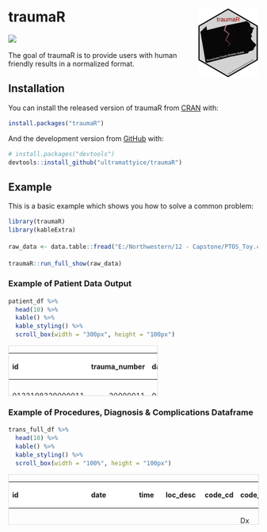 
<!-- README.md is generated from README.Rmd. Please edit that file -->

# traumaR <img src='man/figures/logo.png' align="right" height="139" />

<!-- badges: start -->

[![](https://img.shields.io/badge/lifecycle-experimental-orange.svg)](https://www.tidyverse.org/lifecycle/#experimental)
<!-- badges: end -->

The goal of traumaR is to provide users with human friendly results in a
normalized format.

## Installation

You can install the released version of traumaR from
[CRAN](https://CRAN.R-project.org) with:

``` r
install.packages("traumaR")
```

And the development version from [GitHub](https://github.com/) with:

``` r
# install.packages("devtools")
devtools::install_github("ultramattyice/traumaR")
```

## Example

This is a basic example which shows you how to solve a common problem:

``` r
library(traumaR)
library(kableExtra)

raw_data <- data.table::fread("E:/Northwestern/12 - Capstone/PTOS_Toy.csv", na.strings = c("<unk>", "", "<n/a>"))

traumaR::run_full_show(raw_data)
```

### Example of Patient Data Output

``` r
patient_df %>% 
  head(10) %>% 
  kable() %>% 
  kable_styling() %>% 
  scroll_box(width = "300px", height = "100px")
```

<div style="border: 1px solid #ddd; padding: 0px; overflow-y: scroll; height:100px; overflow-x: scroll; width:300px; ">

<table class="table" style="margin-left: auto; margin-right: auto;">

<thead>

<tr>

<th style="text-align:left;position: sticky; top:0; background-color: #FFFFFF;">

id

</th>

<th style="text-align:right;position: sticky; top:0; background-color: #FFFFFF;">

trauma\_number

</th>

<th style="text-align:left;position: sticky; top:0; background-color: #FFFFFF;">

date\_of\_birth

</th>

<th style="text-align:left;position: sticky; top:0; background-color: #FFFFFF;">

age\_in\_yrs

</th>

<th style="text-align:left;position: sticky; top:0; background-color: #FFFFFF;">

sex

</th>

<th style="text-align:left;position: sticky; top:0; background-color: #FFFFFF;">

race

</th>

<th style="text-align:left;position: sticky; top:0; background-color: #FFFFFF;">

patient\_county

</th>

<th style="text-align:left;position: sticky; top:0; background-color: #FFFFFF;">

zip\_code

</th>

<th style="text-align:left;position: sticky; top:0; background-color: #FFFFFF;">

payor\_class\_primary

</th>

<th style="text-align:left;position: sticky; top:0; background-color: #FFFFFF;">

pay\_cat1\_o

</th>

<th style="text-align:left;position: sticky; top:0; background-color: #FFFFFF;">

primary\_injury\_type

</th>

<th style="text-align:left;position: sticky; top:0; background-color: #FFFFFF;">

injury\_dt

</th>

<th style="text-align:left;position: sticky; top:0; background-color: #FFFFFF;">

injury\_tm\_s

</th>

<th style="text-align:left;position: sticky; top:0; background-color: #FFFFFF;">

cause\_of\_injury\_e\_code

</th>

<th style="text-align:left;position: sticky; top:0; background-color: #FFFFFF;">

place\_of\_injury

</th>

<th style="text-align:left;position: sticky; top:0; background-color: #FFFFFF;">

fall\_height

</th>

<th style="text-align:left;position: sticky; top:0; background-color: #FFFFFF;">

was\_the\_patient\_extricated

</th>

<th style="text-align:left;position: sticky; top:0; background-color: #FFFFFF;">

scene\_gcs\_eye

</th>

<th style="text-align:left;position: sticky; top:0; background-color: #FFFFFF;">

scene\_gcs\_verbal

</th>

<th style="text-align:left;position: sticky; top:0; background-color: #FFFFFF;">

scene\_gcs\_motor

</th>

<th style="text-align:left;position: sticky; top:0; background-color: #FFFFFF;">

transport\_gcs\_eye

</th>

<th style="text-align:left;position: sticky; top:0; background-color: #FFFFFF;">

transport\_gcs\_verbal

</th>

<th style="text-align:left;position: sticky; top:0; background-color: #FFFFFF;">

transport\_gcs\_motor

</th>

<th style="text-align:left;position: sticky; top:0; background-color: #FFFFFF;">

interhospital\_transport\_gcs\_eye

</th>

<th style="text-align:left;position: sticky; top:0; background-color: #FFFFFF;">

interhospital\_transport\_gcs\_verbal

</th>

<th style="text-align:left;position: sticky; top:0; background-color: #FFFFFF;">

interhospital\_transport\_gcs\_motor

</th>

<th style="text-align:left;position: sticky; top:0; background-color: #FFFFFF;">

referring\_facility\_gcs\_eye

</th>

<th style="text-align:left;position: sticky; top:0; background-color: #FFFFFF;">

referring\_facility\_gcs\_verbal

</th>

<th style="text-align:left;position: sticky; top:0; background-color: #FFFFFF;">

referring\_facility\_gcs\_motor

</th>

<th style="text-align:left;position: sticky; top:0; background-color: #FFFFFF;">

admission\_gcs\_eye

</th>

<th style="text-align:left;position: sticky; top:0; background-color: #FFFFFF;">

admission\_gcs\_verbal

</th>

<th style="text-align:left;position: sticky; top:0; background-color: #FFFFFF;">

admission\_gcs\_motor

</th>

<th style="text-align:left;position: sticky; top:0; background-color: #FFFFFF;">

fasciotomy\_dt

</th>

<th style="text-align:left;position: sticky; top:0; background-color: #FFFFFF;">

fasciotomy\_time

</th>

<th style="text-align:left;position: sticky; top:0; background-color: #FFFFFF;">

fasciotomy\_loc

</th>

<th style="text-align:left;position: sticky; top:0; background-color: #FFFFFF;">

fasciotomy\_cd

</th>

<th style="text-align:left;position: sticky; top:0; background-color: #FFFFFF;">

fasciotomy\_desc

</th>

<th style="text-align:left;position: sticky; top:0; background-color: #FFFFFF;">

forearm\_fx\_dt

</th>

<th style="text-align:left;position: sticky; top:0; background-color: #FFFFFF;">

forearm\_fx\_time

</th>

<th style="text-align:left;position: sticky; top:0; background-color: #FFFFFF;">

forearm\_fx\_loc

</th>

<th style="text-align:left;position: sticky; top:0; background-color: #FFFFFF;">

forearm\_fx\_cd

</th>

<th style="text-align:left;position: sticky; top:0; background-color: #FFFFFF;">

forearm\_fx\_desc

</th>

<th style="text-align:left;position: sticky; top:0; background-color: #FFFFFF;">

code\_cd\_complication

</th>

<th style="text-align:left;position: sticky; top:0; background-color: #FFFFFF;">

code\_cd\_diagnosis

</th>

<th style="text-align:left;position: sticky; top:0; background-color: #FFFFFF;">

code\_cd\_procedure

</th>

<th style="text-align:left;position: sticky; top:0; background-color: #FFFFFF;">

code\_desc\_complication

</th>

<th style="text-align:left;position: sticky; top:0; background-color: #FFFFFF;">

code\_desc\_diagnosis

</th>

<th style="text-align:left;position: sticky; top:0; background-color: #FFFFFF;">

code\_desc\_procedure

</th>

<th style="text-align:left;position: sticky; top:0; background-color: #FFFFFF;">

fltr\_diagnosis

</th>

<th style="text-align:left;position: sticky; top:0; background-color: #FFFFFF;">

fltr\_procedure

</th>

<th style="text-align:left;position: sticky; top:0; background-color: #FFFFFF;">

fltr\_complication

</th>

<th style="text-align:left;position: sticky; top:0; background-color: #FFFFFF;">

fltr\_fasciotomy

</th>

</tr>

</thead>

<tbody>

<tr>

<td style="text-align:left;">

0123198320000011

</td>

<td style="text-align:right;">

20000011

</td>

<td style="text-align:left;">

01/23/1983

</td>

<td style="text-align:left;">

16

</td>

<td style="text-align:left;">

MALE

</td>

<td style="text-align:left;">

Black

</td>

<td style="text-align:left;">

Delaware

</td>

<td style="text-align:left;">

19373

</td>

<td style="text-align:left;">

Commercial Insurer Indemnity

</td>

<td style="text-align:left;">

PRISON HEALTH C25

</td>

<td style="text-align:left;">

Blunt

</td>

<td style="text-align:left;">

01/23/1983

</td>

<td style="text-align:left;">

NA

</td>

<td style="text-align:left;">

Fight/Brawl/Rape - Unarmed Fight or Brawl

</td>

<td style="text-align:left;">

Residential Institution

</td>

<td style="text-align:left;">

Unknown

</td>

<td style="text-align:left;">

NO

</td>

<td style="text-align:left;">

Unknown

</td>

<td style="text-align:left;">

Unknown

</td>

<td style="text-align:left;">

Unknown

</td>

<td style="text-align:left;">

Unknown

</td>

<td style="text-align:left;">

Unknown

</td>

<td style="text-align:left;">

Unknown

</td>

<td style="text-align:left;">

Unknown

</td>

<td style="text-align:left;">

Unknown

</td>

<td style="text-align:left;">

Unknown

</td>

<td style="text-align:left;">

Unknown

</td>

<td style="text-align:left;">

Unknown

</td>

<td style="text-align:left;">

Unknown

</td>

<td style="text-align:left;">

Spontaneous

</td>

<td style="text-align:left;">

Oriented

</td>

<td style="text-align:left;">

Obeys Command

</td>

<td style="text-align:left;">

NA

</td>

<td style="text-align:left;">

NA

</td>

<td style="text-align:left;">

NA

</td>

<td style="text-align:left;">

NA

</td>

<td style="text-align:left;">

NA

</td>

<td style="text-align:left;">

NA

</td>

<td style="text-align:left;">

NA

</td>

<td style="text-align:left;">

NA

</td>

<td style="text-align:left;">

NA

</td>

<td style="text-align:left;">

NA

</td>

<td style="text-align:left;">

NA

</td>

<td style="text-align:left;">

NA

</td>

<td style="text-align:left;">

NA

</td>

<td style="text-align:left;">

NA

</td>

<td style="text-align:left;">

NA

</td>

<td style="text-align:left;">

NA

</td>

<td style="text-align:left;">

FALSE

</td>

<td style="text-align:left;">

FALSE

</td>

<td style="text-align:left;">

FALSE

</td>

<td style="text-align:left;">

FALSE

</td>

</tr>

<tr>

<td style="text-align:left;">

0208197920000001

</td>

<td style="text-align:right;">

20000001

</td>

<td style="text-align:left;">

02/08/1979

</td>

<td style="text-align:left;">

20

</td>

<td style="text-align:left;">

MALE

</td>

<td style="text-align:left;">

White

</td>

<td style="text-align:left;">

Unknown

</td>

<td style="text-align:left;">

NA

</td>

<td style="text-align:left;">

Commercial Insurer Indemnity

</td>

<td style="text-align:left;">

NA

</td>

<td style="text-align:left;">

Blunt

</td>

<td style="text-align:left;">

02/08/1979

</td>

<td style="text-align:left;">

NA

</td>

<td style="text-align:left;">

Oth MVA Traffic, Highway Collision - Driver of MV, Non MC

</td>

<td style="text-align:left;">

Street/Highway

</td>

<td style="text-align:left;">

Unknown

</td>

<td style="text-align:left;">

NO

</td>

<td style="text-align:left;">

Unknown

</td>

<td style="text-align:left;">

Unknown

</td>

<td style="text-align:left;">

Unknown

</td>

<td style="text-align:left;">

Unknown

</td>

<td style="text-align:left;">

Unknown

</td>

<td style="text-align:left;">

Unknown

</td>

<td style="text-align:left;">

Unknown

</td>

<td style="text-align:left;">

Unknown

</td>

<td style="text-align:left;">

Unknown

</td>

<td style="text-align:left;">

Unknown

</td>

<td style="text-align:left;">

Unknown

</td>

<td style="text-align:left;">

Unknown

</td>

<td style="text-align:left;">

Spontaneous

</td>

<td style="text-align:left;">

Oriented

</td>

<td style="text-align:left;">

Obeys Command

</td>

<td style="text-align:left;">

NA

</td>

<td style="text-align:left;">

NA

</td>

<td style="text-align:left;">

NA

</td>

<td style="text-align:left;">

NA

</td>

<td style="text-align:left;">

NA

</td>

<td style="text-align:left;">

NA

</td>

<td style="text-align:left;">

NA

</td>

<td style="text-align:left;">

NA

</td>

<td style="text-align:left;">

NA

</td>

<td style="text-align:left;">

NA

</td>

<td style="text-align:left;">

NA

</td>

<td style="text-align:left;">

NA

</td>

<td style="text-align:left;">

NA

</td>

<td style="text-align:left;">

NA

</td>

<td style="text-align:left;">

NA

</td>

<td style="text-align:left;">

NA

</td>

<td style="text-align:left;">

FALSE

</td>

<td style="text-align:left;">

FALSE

</td>

<td style="text-align:left;">

FALSE

</td>

<td style="text-align:left;">

FALSE

</td>

</tr>

<tr>

<td style="text-align:left;">

0527195820000003

</td>

<td style="text-align:right;">

20000003

</td>

<td style="text-align:left;">

05/27/1958

</td>

<td style="text-align:left;">

41

</td>

<td style="text-align:left;">

MALE

</td>

<td style="text-align:left;">

White

</td>

<td style="text-align:left;">

Unknown

</td>

<td style="text-align:left;">

18914

</td>

<td style="text-align:left;">

Commercial Insurer Indemnity

</td>

<td style="text-align:left;">

NA

</td>

<td style="text-align:left;">

Blunt

</td>

<td style="text-align:left;">

05/27/1958

</td>

<td style="text-align:left;">

NA

</td>

<td style="text-align:left;">

Oth MVA Traffic, Highway Collision - Driver of MV, Non MC

</td>

<td style="text-align:left;">

Street/Highway

</td>

<td style="text-align:left;">

Unknown

</td>

<td style="text-align:left;">

UNK

</td>

<td style="text-align:left;">

Unknown

</td>

<td style="text-align:left;">

Unknown

</td>

<td style="text-align:left;">

Unknown

</td>

<td style="text-align:left;">

Unknown

</td>

<td style="text-align:left;">

Unknown

</td>

<td style="text-align:left;">

Unknown

</td>

<td style="text-align:left;">

Unknown

</td>

<td style="text-align:left;">

Unknown

</td>

<td style="text-align:left;">

Unknown

</td>

<td style="text-align:left;">

Unknown

</td>

<td style="text-align:left;">

Unknown

</td>

<td style="text-align:left;">

Unknown

</td>

<td style="text-align:left;">

Spontaneous

</td>

<td style="text-align:left;">

Oriented

</td>

<td style="text-align:left;">

Obeys Command

</td>

<td style="text-align:left;">

NA

</td>

<td style="text-align:left;">

NA

</td>

<td style="text-align:left;">

NA

</td>

<td style="text-align:left;">

NA

</td>

<td style="text-align:left;">

NA

</td>

<td style="text-align:left;">

NA

</td>

<td style="text-align:left;">

NA

</td>

<td style="text-align:left;">

NA

</td>

<td style="text-align:left;">

NA

</td>

<td style="text-align:left;">

NA

</td>

<td style="text-align:left;">

NA

</td>

<td style="text-align:left;">

NA

</td>

<td style="text-align:left;">

NA

</td>

<td style="text-align:left;">

NA

</td>

<td style="text-align:left;">

NA

</td>

<td style="text-align:left;">

NA

</td>

<td style="text-align:left;">

FALSE

</td>

<td style="text-align:left;">

FALSE

</td>

<td style="text-align:left;">

FALSE

</td>

<td style="text-align:left;">

FALSE

</td>

</tr>

<tr>

<td style="text-align:left;">

031219782000018

</td>

<td style="text-align:right;">

2000018

</td>

<td style="text-align:left;">

03/12/1978

</td>

<td style="text-align:left;">

21

</td>

<td style="text-align:left;">

FEMALE

</td>

<td style="text-align:left;">

White

</td>

<td style="text-align:left;">

Allegheny

</td>

<td style="text-align:left;">

15025

</td>

<td style="text-align:left;">

Commercial Insurer Indemnity

</td>

<td style="text-align:left;">

NA

</td>

<td style="text-align:left;">

Blunt

</td>

<td style="text-align:left;">

03/12/1978

</td>

<td style="text-align:left;">

03:00

</td>

<td style="text-align:left;">

MVA Traffic, Loss Control-No Collision - Driver of MV, Non MC

</td>

<td style="text-align:left;">

Street/Highway

</td>

<td style="text-align:left;">

Unknown

</td>

<td style="text-align:left;">

NO

</td>

<td style="text-align:left;">

Unknown

</td>

<td style="text-align:left;">

Unknown

</td>

<td style="text-align:left;">

Unknown

</td>

<td style="text-align:left;">

Unknown

</td>

<td style="text-align:left;">

Unknown

</td>

<td style="text-align:left;">

Unknown

</td>

<td style="text-align:left;">

Unknown

</td>

<td style="text-align:left;">

Unknown

</td>

<td style="text-align:left;">

Unknown

</td>

<td style="text-align:left;">

Unknown

</td>

<td style="text-align:left;">

Unknown

</td>

<td style="text-align:left;">

Unknown

</td>

<td style="text-align:left;">

None

</td>

<td style="text-align:left;">

Incomprehensible Sounds

</td>

<td style="text-align:left;">

Withdraws

</td>

<td style="text-align:left;">

NA

</td>

<td style="text-align:left;">

NA

</td>

<td style="text-align:left;">

NA

</td>

<td style="text-align:left;">

NA

</td>

<td style="text-align:left;">

NA

</td>

<td style="text-align:left;">

NA

</td>

<td style="text-align:left;">

NA

</td>

<td style="text-align:left;">

NA

</td>

<td style="text-align:left;">

NA

</td>

<td style="text-align:left;">

NA

</td>

<td style="text-align:left;">

NA

</td>

<td style="text-align:left;">

NA

</td>

<td style="text-align:left;">

NA

</td>

<td style="text-align:left;">

NA

</td>

<td style="text-align:left;">

NA

</td>

<td style="text-align:left;">

NA

</td>

<td style="text-align:left;">

FALSE

</td>

<td style="text-align:left;">

FALSE

</td>

<td style="text-align:left;">

FALSE

</td>

<td style="text-align:left;">

FALSE

</td>

</tr>

<tr>

<td style="text-align:left;">

1104196520000006

</td>

<td style="text-align:right;">

20000006

</td>

<td style="text-align:left;">

11/04/1965

</td>

<td style="text-align:left;">

34

</td>

<td style="text-align:left;">

MALE

</td>

<td style="text-align:left;">

White

</td>

<td style="text-align:left;">

Lawrence

</td>

<td style="text-align:left;">

16112

</td>

<td style="text-align:left;">

Self Pay

</td>

<td style="text-align:left;">

NA

</td>

<td style="text-align:left;">

Blunt

</td>

<td style="text-align:left;">

11/04/1965

</td>

<td style="text-align:left;">

00:01

</td>

<td style="text-align:left;">

MVA Traffic, Collision w/ Pedestrian - Pedestrian

</td>

<td style="text-align:left;">

Street/Highway

</td>

<td style="text-align:left;">

Unknown

</td>

<td style="text-align:left;">

NO

</td>

<td style="text-align:left;">

Unknown

</td>

<td style="text-align:left;">

Unknown

</td>

<td style="text-align:left;">

Unknown

</td>

<td style="text-align:left;">

Unknown

</td>

<td style="text-align:left;">

Unknown

</td>

<td style="text-align:left;">

Unknown

</td>

<td style="text-align:left;">

Unknown

</td>

<td style="text-align:left;">

Unknown

</td>

<td style="text-align:left;">

Unknown

</td>

<td style="text-align:left;">

Unknown

</td>

<td style="text-align:left;">

Unknown

</td>

<td style="text-align:left;">

Unknown

</td>

<td style="text-align:left;">

Spontaneous

</td>

<td style="text-align:left;">

Oriented

</td>

<td style="text-align:left;">

Obeys Command

</td>

<td style="text-align:left;">

NA

</td>

<td style="text-align:left;">

NA

</td>

<td style="text-align:left;">

NA

</td>

<td style="text-align:left;">

NA

</td>

<td style="text-align:left;">

NA

</td>

<td style="text-align:left;">

NA

</td>

<td style="text-align:left;">

NA

</td>

<td style="text-align:left;">

NA

</td>

<td style="text-align:left;">

NA

</td>

<td style="text-align:left;">

NA

</td>

<td style="text-align:left;">

NA

</td>

<td style="text-align:left;">

NA

</td>

<td style="text-align:left;">

NA

</td>

<td style="text-align:left;">

NA

</td>

<td style="text-align:left;">

NA

</td>

<td style="text-align:left;">

NA

</td>

<td style="text-align:left;">

FALSE

</td>

<td style="text-align:left;">

FALSE

</td>

<td style="text-align:left;">

FALSE

</td>

<td style="text-align:left;">

FALSE

</td>

</tr>

<tr>

<td style="text-align:left;">

1016197220000017

</td>

<td style="text-align:right;">

20000017

</td>

<td style="text-align:left;">

10/16/1972

</td>

<td style="text-align:left;">

27

</td>

<td style="text-align:left;">

MALE

</td>

<td style="text-align:left;">

White

</td>

<td style="text-align:left;">

Allegheny

</td>

<td style="text-align:left;">

15601

</td>

<td style="text-align:left;">

Self Pay

</td>

<td style="text-align:left;">

NA

</td>

<td style="text-align:left;">

Blunt

</td>

<td style="text-align:left;">

10/16/1972

</td>

<td style="text-align:left;">

23:30

</td>

<td style="text-align:left;">

Suicide/Self Injury - Oth Spec Means

</td>

<td style="text-align:left;">

Public Building

</td>

<td style="text-align:left;">

Unknown

</td>

<td style="text-align:left;">

NO

</td>

<td style="text-align:left;">

Unknown

</td>

<td style="text-align:left;">

Unknown

</td>

<td style="text-align:left;">

Unknown

</td>

<td style="text-align:left;">

Unknown

</td>

<td style="text-align:left;">

Unknown

</td>

<td style="text-align:left;">

Unknown

</td>

<td style="text-align:left;">

Unknown

</td>

<td style="text-align:left;">

Unknown

</td>

<td style="text-align:left;">

Unknown

</td>

<td style="text-align:left;">

Unknown

</td>

<td style="text-align:left;">

Unknown

</td>

<td style="text-align:left;">

Unknown

</td>

<td style="text-align:left;">

None

</td>

<td style="text-align:left;">

None

</td>

<td style="text-align:left;">

None

</td>

<td style="text-align:left;">

NA

</td>

<td style="text-align:left;">

NA

</td>

<td style="text-align:left;">

NA

</td>

<td style="text-align:left;">

NA

</td>

<td style="text-align:left;">

NA

</td>

<td style="text-align:left;">

NA

</td>

<td style="text-align:left;">

NA

</td>

<td style="text-align:left;">

NA

</td>

<td style="text-align:left;">

NA

</td>

<td style="text-align:left;">

NA

</td>

<td style="text-align:left;">

NA

</td>

<td style="text-align:left;">

NA

</td>

<td style="text-align:left;">

NA

</td>

<td style="text-align:left;">

NA

</td>

<td style="text-align:left;">

NA

</td>

<td style="text-align:left;">

NA

</td>

<td style="text-align:left;">

FALSE

</td>

<td style="text-align:left;">

FALSE

</td>

<td style="text-align:left;">

FALSE

</td>

<td style="text-align:left;">

FALSE

</td>

</tr>

<tr>

<td style="text-align:left;">

0903192820000007

</td>

<td style="text-align:right;">

20000007

</td>

<td style="text-align:left;">

09/03/1928

</td>

<td style="text-align:left;">

71

</td>

<td style="text-align:left;">

FEMALE

</td>

<td style="text-align:left;">

Black

</td>

<td style="text-align:left;">

Philadelphia

</td>

<td style="text-align:left;">

19096

</td>

<td style="text-align:left;">

Medicare Indemnity

</td>

<td style="text-align:left;">

Medicare

</td>

<td style="text-align:left;">

Blunt

</td>

<td style="text-align:left;">

09/03/1928

</td>

<td style="text-align:left;">

NA

</td>

<td style="text-align:left;">

Fall on Same Level - Other

</td>

<td style="text-align:left;">

Home

</td>

<td style="text-align:left;">

Unknown

</td>

<td style="text-align:left;">

NO

</td>

<td style="text-align:left;">

Unknown

</td>

<td style="text-align:left;">

Unknown

</td>

<td style="text-align:left;">

Unknown

</td>

<td style="text-align:left;">

Unknown

</td>

<td style="text-align:left;">

Unknown

</td>

<td style="text-align:left;">

Unknown

</td>

<td style="text-align:left;">

Unknown

</td>

<td style="text-align:left;">

Unknown

</td>

<td style="text-align:left;">

Unknown

</td>

<td style="text-align:left;">

Unknown

</td>

<td style="text-align:left;">

Unknown

</td>

<td style="text-align:left;">

Unknown

</td>

<td style="text-align:left;">

Spontaneous

</td>

<td style="text-align:left;">

Confused

</td>

<td style="text-align:left;">

Localizes pain

</td>

<td style="text-align:left;">

NA

</td>

<td style="text-align:left;">

NA

</td>

<td style="text-align:left;">

NA

</td>

<td style="text-align:left;">

NA

</td>

<td style="text-align:left;">

NA

</td>

<td style="text-align:left;">

01/02/2000

</td>

<td style="text-align:left;">

13:49

</td>

<td style="text-align:left;">

OR

</td>

<td style="text-align:left;">

79.32

</td>

<td style="text-align:left;">

Op red-int fix rad/ulna

</td>

<td style="text-align:left;">

NA

</td>

<td style="text-align:left;">

NA

</td>

<td style="text-align:left;">

NA

</td>

<td style="text-align:left;">

NA

</td>

<td style="text-align:left;">

NA

</td>

<td style="text-align:left;">

NA

</td>

<td style="text-align:left;">

FALSE

</td>

<td style="text-align:left;">

FALSE

</td>

<td style="text-align:left;">

FALSE

</td>

<td style="text-align:left;">

FALSE

</td>

</tr>

<tr>

<td style="text-align:left;">

0401197920000008

</td>

<td style="text-align:right;">

20000008

</td>

<td style="text-align:left;">

04/01/1979

</td>

<td style="text-align:left;">

20

</td>

<td style="text-align:left;">

MALE

</td>

<td style="text-align:left;">

White

</td>

<td style="text-align:left;">

Philadelphia

</td>

<td style="text-align:left;">

19036

</td>

<td style="text-align:left;">

Commercial Insurer Indemnity

</td>

<td style="text-align:left;">

Elect & Mgt Choice

</td>

<td style="text-align:left;">

Blunt

</td>

<td style="text-align:left;">

04/01/1979

</td>

<td style="text-align:left;">

NA

</td>

<td style="text-align:left;">

MVA Traffic, Collision w/ Pedestrian - Pedestrian

</td>

<td style="text-align:left;">

Street/Highway

</td>

<td style="text-align:left;">

Unknown

</td>

<td style="text-align:left;">

NO

</td>

<td style="text-align:left;">

Unknown

</td>

<td style="text-align:left;">

Unknown

</td>

<td style="text-align:left;">

Unknown

</td>

<td style="text-align:left;">

Unknown

</td>

<td style="text-align:left;">

Unknown

</td>

<td style="text-align:left;">

Unknown

</td>

<td style="text-align:left;">

Unknown

</td>

<td style="text-align:left;">

Unknown

</td>

<td style="text-align:left;">

Unknown

</td>

<td style="text-align:left;">

Unknown

</td>

<td style="text-align:left;">

Unknown

</td>

<td style="text-align:left;">

Unknown

</td>

<td style="text-align:left;">

Spontaneous

</td>

<td style="text-align:left;">

Oriented

</td>

<td style="text-align:left;">

Obeys Command

</td>

<td style="text-align:left;">

NA

</td>

<td style="text-align:left;">

NA

</td>

<td style="text-align:left;">

NA

</td>

<td style="text-align:left;">

NA

</td>

<td style="text-align:left;">

NA

</td>

<td style="text-align:left;">

01/02/2000

</td>

<td style="text-align:left;">

18:31

</td>

<td style="text-align:left;">

OR

</td>

<td style="text-align:left;">

79.32

</td>

<td style="text-align:left;">

Op red-int fix rad/ulna

</td>

<td style="text-align:left;">

NA

</td>

<td style="text-align:left;">

NA

</td>

<td style="text-align:left;">

NA

</td>

<td style="text-align:left;">

NA

</td>

<td style="text-align:left;">

NA

</td>

<td style="text-align:left;">

NA

</td>

<td style="text-align:left;">

FALSE

</td>

<td style="text-align:left;">

FALSE

</td>

<td style="text-align:left;">

FALSE

</td>

<td style="text-align:left;">

FALSE

</td>

</tr>

<tr>

<td style="text-align:left;">

0816196020000001

</td>

<td style="text-align:right;">

20000001

</td>

<td style="text-align:left;">

08/16/1960

</td>

<td style="text-align:left;">

39

</td>

<td style="text-align:left;">

FEMALE

</td>

<td style="text-align:left;">

White

</td>

<td style="text-align:left;">

York

</td>

<td style="text-align:left;">

17313

</td>

<td style="text-align:left;">

Commercial Insurer Indemnity

</td>

<td style="text-align:left;">

———————-

</td>

<td style="text-align:left;">

Blunt

</td>

<td style="text-align:left;">

08/16/1960

</td>

<td style="text-align:left;">

20:02

</td>

<td style="text-align:left;">

Striking Against/Struck Accidentally - Oth w/ or w/o Subseq Fall

</td>

<td style="text-align:left;">

Home

</td>

<td style="text-align:left;">

Unknown

</td>

<td style="text-align:left;">

NO

</td>

<td style="text-align:left;">

Spontaneous

</td>

<td style="text-align:left;">

Oriented

</td>

<td style="text-align:left;">

Obeys Command

</td>

<td style="text-align:left;">

Unknown

</td>

<td style="text-align:left;">

Unknown

</td>

<td style="text-align:left;">

Unknown

</td>

<td style="text-align:left;">

Unknown

</td>

<td style="text-align:left;">

Unknown

</td>

<td style="text-align:left;">

Unknown

</td>

<td style="text-align:left;">

Unknown

</td>

<td style="text-align:left;">

Unknown

</td>

<td style="text-align:left;">

Unknown

</td>

<td style="text-align:left;">

Spontaneous

</td>

<td style="text-align:left;">

Oriented

</td>

<td style="text-align:left;">

Obeys Command

</td>

<td style="text-align:left;">

NA

</td>

<td style="text-align:left;">

NA

</td>

<td style="text-align:left;">

NA

</td>

<td style="text-align:left;">

NA

</td>

<td style="text-align:left;">

NA

</td>

<td style="text-align:left;">

NA

</td>

<td style="text-align:left;">

NA

</td>

<td style="text-align:left;">

NA

</td>

<td style="text-align:left;">

NA

</td>

<td style="text-align:left;">

NA

</td>

<td style="text-align:left;">

NA

</td>

<td style="text-align:left;">

NA

</td>

<td style="text-align:left;">

NA

</td>

<td style="text-align:left;">

NA

</td>

<td style="text-align:left;">

NA

</td>

<td style="text-align:left;">

NA

</td>

<td style="text-align:left;">

FALSE

</td>

<td style="text-align:left;">

FALSE

</td>

<td style="text-align:left;">

FALSE

</td>

<td style="text-align:left;">

FALSE

</td>

</tr>

<tr>

<td style="text-align:left;">

0407197520000005

</td>

<td style="text-align:right;">

20000005

</td>

<td style="text-align:left;">

04/07/1975

</td>

<td style="text-align:left;">

24

</td>

<td style="text-align:left;">

MALE

</td>

<td style="text-align:left;">

White

</td>

<td style="text-align:left;">

York

</td>

<td style="text-align:left;">

17370

</td>

<td style="text-align:left;">

Commercial Insurer Indemnity

</td>

<td style="text-align:left;">

NA

</td>

<td style="text-align:left;">

Blunt

</td>

<td style="text-align:left;">

04/07/1975

</td>

<td style="text-align:left;">

01:06

</td>

<td style="text-align:left;">

Oth MVA Traffic, Collision w/ MV - Motorcyclist

</td>

<td style="text-align:left;">

Street/Highway

</td>

<td style="text-align:left;">

Unknown

</td>

<td style="text-align:left;">

NO

</td>

<td style="text-align:left;">

To Voice

</td>

<td style="text-align:left;">

Oriented

</td>

<td style="text-align:left;">

Obeys Command

</td>

<td style="text-align:left;">

Unknown

</td>

<td style="text-align:left;">

Unknown

</td>

<td style="text-align:left;">

Unknown

</td>

<td style="text-align:left;">

Unknown

</td>

<td style="text-align:left;">

Unknown

</td>

<td style="text-align:left;">

Unknown

</td>

<td style="text-align:left;">

Unknown

</td>

<td style="text-align:left;">

Unknown

</td>

<td style="text-align:left;">

Unknown

</td>

<td style="text-align:left;">

Spontaneous

</td>

<td style="text-align:left;">

Oriented

</td>

<td style="text-align:left;">

Obeys Command

</td>

<td style="text-align:left;">

NA

</td>

<td style="text-align:left;">

NA

</td>

<td style="text-align:left;">

NA

</td>

<td style="text-align:left;">

NA

</td>

<td style="text-align:left;">

NA

</td>

<td style="text-align:left;">

01/01/2000

</td>

<td style="text-align:left;">

04:25

</td>

<td style="text-align:left;">

OR

</td>

<td style="text-align:left;">

79.32

</td>

<td style="text-align:left;">

Op red-int fix rad/ulna

</td>

<td style="text-align:left;">

NA

</td>

<td style="text-align:left;">

NA

</td>

<td style="text-align:left;">

NA

</td>

<td style="text-align:left;">

NA

</td>

<td style="text-align:left;">

NA

</td>

<td style="text-align:left;">

NA

</td>

<td style="text-align:left;">

FALSE

</td>

<td style="text-align:left;">

FALSE

</td>

<td style="text-align:left;">

FALSE

</td>

<td style="text-align:left;">

FALSE

</td>

</tr>

</tbody>

</table>

</div>

### Example of Procedures, Diagnosis & Complications Dataframe

``` r
trans_full_df %>%  
  head(10) %>% 
  kable() %>% 
  kable_styling() %>% 
  scroll_box(width = "100%", height = "100px")
```

<div style="border: 1px solid #ddd; padding: 0px; overflow-y: scroll; height:100px; overflow-x: scroll; width:100%; ">

<table class="table" style="margin-left: auto; margin-right: auto;">

<thead>

<tr>

<th style="text-align:left;position: sticky; top:0; background-color: #FFFFFF;">

id

</th>

<th style="text-align:left;position: sticky; top:0; background-color: #FFFFFF;">

date

</th>

<th style="text-align:left;position: sticky; top:0; background-color: #FFFFFF;">

time

</th>

<th style="text-align:left;position: sticky; top:0; background-color: #FFFFFF;">

loc\_desc

</th>

<th style="text-align:left;position: sticky; top:0; background-color: #FFFFFF;">

code\_cd

</th>

<th style="text-align:left;position: sticky; top:0; background-color: #FFFFFF;">

code\_desc

</th>

<th style="text-align:left;position: sticky; top:0; background-color: #FFFFFF;">

data\_source

</th>

</tr>

</thead>

<tbody>

<tr>

<td style="text-align:left;">

0101188020001731

</td>

<td style="text-align:left;">

10/23/2000

</td>

<td style="text-align:left;">

10:04

</td>

<td style="text-align:left;">

ED

</td>

<td style="text-align:left;">

88.76

</td>

<td style="text-align:left;">

Dx ultrasound-abdomen

</td>

<td style="text-align:left;">

procedure

</td>

</tr>

<tr>

<td style="text-align:left;">

0101188020001731

</td>

<td style="text-align:left;">

10/23/2000

</td>

<td style="text-align:left;">

10:15

</td>

<td style="text-align:left;">

ED

</td>

<td style="text-align:left;">

87.03

</td>

<td style="text-align:left;">

C.A.T. scan of head

</td>

<td style="text-align:left;">

procedure

</td>

</tr>

<tr>

<td style="text-align:left;">

0101188020001731

</td>

<td style="text-align:left;">

10/23/2000

</td>

<td style="text-align:left;">

10:30

</td>

<td style="text-align:left;">

ED

</td>

<td style="text-align:left;">

88.01

</td>

<td style="text-align:left;">

C.A.T. scan of abdomen

</td>

<td style="text-align:left;">

procedure

</td>

</tr>

<tr>

<td style="text-align:left;">

0101188020001731

</td>

<td style="text-align:left;">

NA

</td>

<td style="text-align:left;">

NA

</td>

<td style="text-align:left;">

Diagnosis

</td>

<td style="text-align:left;">

850.1

</td>

<td style="text-align:left;">

Concussion - brief loss of consciousness

</td>

<td style="text-align:left;">

diagnosis

</td>

</tr>

<tr>

<td style="text-align:left;">

0101188020001731

</td>

<td style="text-align:left;">

NA

</td>

<td style="text-align:left;">

NA

</td>

<td style="text-align:left;">

Diagnosis

</td>

<td style="text-align:left;">

NA

</td>

<td style="text-align:left;">

NA

</td>

<td style="text-align:left;">

diagnosis

</td>

</tr>

<tr>

<td style="text-align:left;">

0101188020001731

</td>

<td style="text-align:left;">

NA

</td>

<td style="text-align:left;">

NA

</td>

<td style="text-align:left;">

Diagnosis

</td>

<td style="text-align:left;">

825

</td>

<td style="text-align:left;">

Fracture calcaneus-close

</td>

<td style="text-align:left;">

diagnosis

</td>

</tr>

<tr>

<td style="text-align:left;">

0101190020000939

</td>

<td style="text-align:left;">

08/11/2000

</td>

<td style="text-align:left;">

22:59

</td>

<td style="text-align:left;">

ED

</td>

<td style="text-align:left;">

96.04

</td>

<td style="text-align:left;">

Insert endotracheal tube

</td>

<td style="text-align:left;">

procedure

</td>

</tr>

<tr>

<td style="text-align:left;">

0101190020000939

</td>

<td style="text-align:left;">

08/11/2000

</td>

<td style="text-align:left;">

23:00

</td>

<td style="text-align:left;">

ED

</td>

<td style="text-align:left;">

99.6

</td>

<td style="text-align:left;">

Cardiopulm resuscita NOS

</td>

<td style="text-align:left;">

procedure

</td>

</tr>

<tr>

<td style="text-align:left;">

0101190020000939

</td>

<td style="text-align:left;">

08/11/2000

</td>

<td style="text-align:left;">

23:00

</td>

<td style="text-align:left;">

ED

</td>

<td style="text-align:left;">

99.62

</td>

<td style="text-align:left;">

Heart countershock NEC

</td>

<td style="text-align:left;">

procedure

</td>

</tr>

<tr>

<td style="text-align:left;">

0101190020000939

</td>

<td style="text-align:left;">

NA

</td>

<td style="text-align:left;">

NA

</td>

<td style="text-align:left;">

Diagnosis

</td>

<td style="text-align:left;">

874.8

</td>

<td style="text-align:left;">

Open wound of neck NEC

</td>

<td style="text-align:left;">

diagnosis

</td>

</tr>

</tbody>

</table>

</div>
